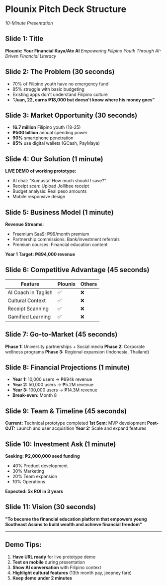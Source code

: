 # Plounix Pitch Deck Structure
*10-Minute Presentation*

## Slide 1: Title
**Plounix: Your Financial Kuya/Ate AI**
*Empowering Filipino Youth Through AI-Driven Financial Literacy*

## Slide 2: The Problem (30 seconds)
- 70% of Filipino youth have no emergency fund
- 85% struggle with basic budgeting
- Existing apps don't understand Filipino culture
- **"Juan, 22, earns ₱18,000 but doesn't know where his money goes"**

## Slide 3: Market Opportunity (30 seconds)
- **16.7 million** Filipino youth (18-25)
- **₱500 billion** annual spending power
- **90%** smartphone penetration
- **85%** use digital wallets (GCash, PayMaya)

## Slide 4: Our Solution (1 minute)
**LIVE DEMO of working prototype:**
- AI chat: "Kumusta! How much should I save?"
- Receipt scan: Upload Jollibee receipt
- Budget analysis: Real peso amounts
- Mobile responsive design

## Slide 5: Business Model (1 minute)
**Revenue Streams:**
- Freemium SaaS: ₱99/month premium
- Partnership commissions: Bank/investment referrals
- Premium courses: Financial education content

**Year 1 Target: ₱894,000 revenue**

## Slide 6: Competitive Advantage (45 seconds)
| Feature | Plounix | Others |
|---------|---------|--------|
| AI Coach in Taglish | ✅ | ❌ |
| Cultural Context | ✅ | ❌ |
| Receipt Scanning | ✅ | ❌ |
| Gamified Learning | ✅ | ❌ |

## Slide 7: Go-to-Market (45 seconds)
**Phase 1:** University partnerships + Social media
**Phase 2:** Corporate wellness programs
**Phase 3:** Regional expansion (Indonesia, Thailand)

## Slide 8: Financial Projections (1 minute)
- **Year 1:** 10,000 users → ₱894k revenue
- **Year 2:** 50,000 users → ₱5.2M revenue  
- **Year 3:** 100,000 users → ₱14.3M revenue
- **Break-even:** Month 8

## Slide 9: Team & Timeline (45 seconds)
**Current:** Technical prototype completed
**1st Sem:** MVP development
**Post-OJT:** Launch and user acquisition
**Year 2:** Scale and expand features

## Slide 10: Investment Ask (1 minute)
**Seeking: ₱2,000,000 seed funding**
- 40% Product development
- 30% Marketing
- 20% Team expansion
- 10% Operations

**Expected: 5x ROI in 3 years**

## Slide 11: Vision (30 seconds)
**"To become the financial education platform that empowers young Southeast Asians to build wealth and achieve financial freedom"**

---

## Demo Tips:
1. **Have URL ready** for live prototype demo
2. **Test on mobile** during presentation
3. **Show AI conversation** with Filipino context
4. **Highlight cultural features** (13th month pay, jeepney fare)
5. **Keep demo under 2 minutes**
